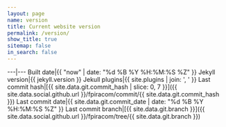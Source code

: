 ```yaml
---
layout: page
name: version
title: Current website version
permalink: /version/
show_title: true
sitemap: false
in_search: false
---
```


---|---
Built date|{{ "now" | date: "%d %B %Y %H:%M:%S %Z" }}
Jekyll version|{{ jekyll.version }}
Jekull plugins|{{ site.plugins | join: ', ' }}
Last commit hash|[{{ site.data.git.commit_hash | slice: 0, 7 }}]({{ site.data.social.github.url }}/fpiracom/commit/{{ site.data.git.commit_hash }})
Last commit date|{{ site.data.git.commit_date | date: "%d %B %Y %H:%M:%S %Z" }}
Last commit branch|[{{ site.data.git.branch }}]({{ site.data.social.github.url }}/fpiracom/tree/{{ site.data.git.branch }})
